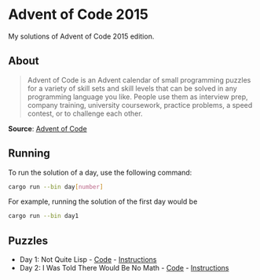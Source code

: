 # Advent of Code 2015

My solutions of Advent of Code 2015 edition.

## About

> Advent of Code is an Advent calendar of small programming puzzles for a
variety of skill sets and skill levels that can be solved in any programming
language you like. People use them as interview prep, company training,
university coursework, practice problems, a speed contest, or to challenge each
other.

**Source**: [Advent of Code](https://adventofcode.com/2015/about)

## Running

To run the solution of a day, use the following command:

```bash
cargo run --bin day[number]
```

For example, running the solution of the first day would be

```bash
cargo run --bin day1
```

## Puzzles

- Day 1: Not Quite Lisp - [Code](src/day01/main.rs) - [Instructions](https://adventofcode.com/2015/day/1)
- Day 2: I Was Told There Would Be No Math - [Code](src/day02/main.rs) - [Instructions](https://adventofcode.com/2015/day/2)

